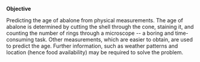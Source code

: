 **Objective**

Predicting the age of abalone from physical measurements. The age of abalone is determined by cutting the shell through the cone,
staining it, and counting the number of rings through a microscope -- a boring and time-consuming task. Other measurements, which 
are easier to obtain, are used to predict the age. Further information, such as weather patterns and location (hence food availability) 
may be required to solve the problem.
